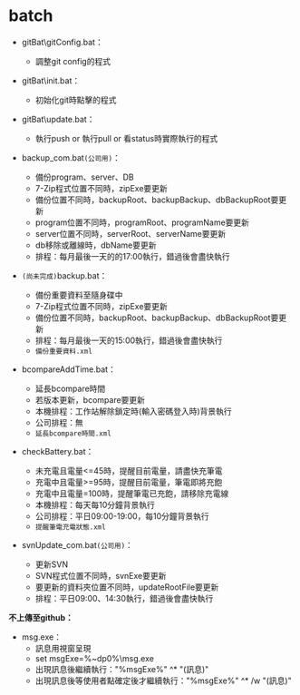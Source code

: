 # batch
* gitBat\gitConfig.bat：
	* 調整git config的程式

* gitBat\init.bat：
	* 初始化git時點擊的程式

* gitBat\update.bat：
	* 執行push or 執行pull or 看status時實際執行的程式

* backup_com.bat`(公司用)`：
	* 備份program、server、DB
	* 7-Zip程式位置不同時，zipExe要更新
	* 備份位置不同時，backupRoot、backupBackup、dbBackupRoot要更新
	* program位置不同時，programRoot、programName要更新
	* server位置不同時，serverRoot、serverName要更新
	* db移除或離線時，dbName要更新
	* 排程：每月最後一天的的17:00執行，錯過後會盡快執行

* `(尚未完成)`backup.bat：
	* 備份重要資料至隨身碟中
	* 7-Zip程式位置不同時，zipExe要更新
	* 備份位置不同時，backupRoot、backupBackup、dbBackupRoot要更新
	* 排程：每月最後一天的15:00執行，錯過後會盡快執行
	* `備份重要資料.xml`

* bcompareAddTime.bat：
	* 延長bcompare時間
	* 若版本更新，bcompare要更新
	* 本機排程：工作站解除鎖定時(輸入密碼登入時)背景執行
	* 公司排程：無
	* `延長bcompare時間.xml`

* checkBattery.bat：
	* 未充電且電量<=45時，提醒目前電量，請盡快充筆電
	* 充電中且電量>=95時，提醒目前電量，筆電即將充飽
	* 充電中且電量=100時，提醒筆電已充飽，請移除充電線
	* 本機排程：每天每10分鐘背景執行
	* 公司排程：平日09:00-19:00，每10分鐘背景執行
	* `提醒筆電充電狀態.xml`

* svnUpdate_com.bat`(公司用)`：
	* 更新SVN
	* SVN程式位置不同時，svnExe要更新
	* 要更新的資料夾位置不同時，updateRootFile要更新
	* 排程：平日09:00、14:30執行，錯過後會盡快執行

**不上傳至github：**
* msg.exe：
	* 訊息用視窗呈現
	* set msgExe=%~dp0%\msg.exe
	* 出現訊息後繼續執行："%msgExe%" ^*  "(訊息)"
	* 出現訊息後等使用者點確定後才繼續執行："%msgExe%" ^*  /w "(訊息)"